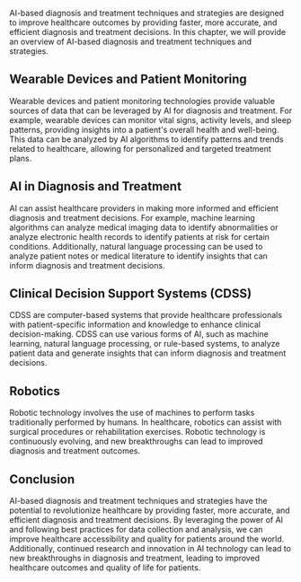 
AI-based diagnosis and treatment techniques and strategies are designed to improve healthcare outcomes by providing faster, more accurate, and efficient diagnosis and treatment decisions. In this chapter, we will provide an overview of AI-based diagnosis and treatment techniques and strategies.

Wearable Devices and Patient Monitoring
---------------------------------------

Wearable devices and patient monitoring technologies provide valuable sources of data that can be leveraged by AI for diagnosis and treatment. For example, wearable devices can monitor vital signs, activity levels, and sleep patterns, providing insights into a patient's overall health and well-being. This data can be analyzed by AI algorithms to identify patterns and trends related to healthcare, allowing for personalized and targeted treatment plans.

AI in Diagnosis and Treatment
-----------------------------

AI can assist healthcare providers in making more informed and efficient diagnosis and treatment decisions. For example, machine learning algorithms can analyze medical imaging data to identify abnormalities or analyze electronic health records to identify patients at risk for certain conditions. Additionally, natural language processing can be used to analyze patient notes or medical literature to identify insights that can inform diagnosis and treatment decisions.

Clinical Decision Support Systems (CDSS)
----------------------------------------

CDSS are computer-based systems that provide healthcare professionals with patient-specific information and knowledge to enhance clinical decision-making. CDSS can use various forms of AI, such as machine learning, natural language processing, or rule-based systems, to analyze patient data and generate insights that can inform diagnosis and treatment decisions.

Robotics
--------

Robotic technology involves the use of machines to perform tasks traditionally performed by humans. In healthcare, robotics can assist with surgical procedures or rehabilitation exercises. Robotic technology is continuously evolving, and new breakthroughs can lead to improved diagnosis and treatment outcomes.

Conclusion
----------

AI-based diagnosis and treatment techniques and strategies have the potential to revolutionize healthcare by providing faster, more accurate, and efficient diagnosis and treatment decisions. By leveraging the power of AI and following best practices for data collection and analysis, we can improve healthcare accessibility and quality for patients around the world. Additionally, continued research and innovation in AI technology can lead to new breakthroughs in diagnosis and treatment, leading to improved healthcare outcomes and quality of life for patients.
